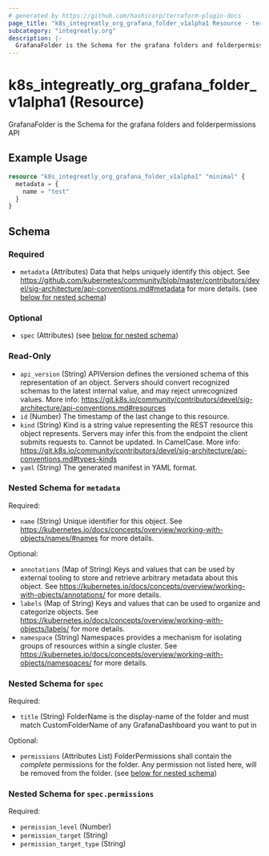 ```yaml
---
# generated by https://github.com/hashicorp/terraform-plugin-docs
page_title: "k8s_integreatly_org_grafana_folder_v1alpha1 Resource - terraform-provider-k8s"
subcategory: "integreatly.org"
description: |-
  GrafanaFolder is the Schema for the grafana folders and folderpermissions API
---
```


# k8s_integreatly_org_grafana_folder_v1alpha1 (Resource)

GrafanaFolder is the Schema for the grafana folders and folderpermissions API

## Example Usage

```terraform
resource "k8s_integreatly_org_grafana_folder_v1alpha1" "minimal" {
  metadata = {
    name = "test"
  }
}
```

<!-- schema generated by tfplugindocs -->
## Schema

### Required

- `metadata` (Attributes) Data that helps uniquely identify this object. See https://github.com/kubernetes/community/blob/master/contributors/devel/sig-architecture/api-conventions.md#metadata for more details. (see [below for nested schema](#nestedatt--metadata))

### Optional

- `spec` (Attributes) (see [below for nested schema](#nestedatt--spec))

### Read-Only

- `api_version` (String) APIVersion defines the versioned schema of this representation of an object. Servers should convert recognized schemas to the latest internal value, and may reject unrecognized values. More info: https://git.k8s.io/community/contributors/devel/sig-architecture/api-conventions.md#resources
- `id` (Number) The timestamp of the last change to this resource.
- `kind` (String) Kind is a string value representing the REST resource this object represents. Servers may infer this from the endpoint the client submits requests to. Cannot be updated. In CamelCase. More info: https://git.k8s.io/community/contributors/devel/sig-architecture/api-conventions.md#types-kinds
- `yaml` (String) The generated manifest in YAML format.

<a id="nestedatt--metadata"></a>
### Nested Schema for `metadata`

Required:

- `name` (String) Unique identifier for this object. See https://kubernetes.io/docs/concepts/overview/working-with-objects/names/#names for more details.

Optional:

- `annotations` (Map of String) Keys and values that can be used by external tooling to store and retrieve arbitrary metadata about this object. See https://kubernetes.io/docs/concepts/overview/working-with-objects/annotations/ for more details.
- `labels` (Map of String) Keys and values that can be used to organize and categorize objects. See https://kubernetes.io/docs/concepts/overview/working-with-objects/labels/ for more details.
- `namespace` (String) Namespaces provides a mechanism for isolating groups of resources within a single cluster. See https://kubernetes.io/docs/concepts/overview/working-with-objects/namespaces/ for more details.


<a id="nestedatt--spec"></a>
### Nested Schema for `spec`

Required:

- `title` (String) FolderName is the display-name of the folder and must match CustomFolderName of any GrafanaDashboard you want to put in

Optional:

- `permissions` (Attributes List) FolderPermissions shall contain the _complete_ permissions for the folder. Any permission not listed here, will be removed from the folder. (see [below for nested schema](#nestedatt--spec--permissions))

<a id="nestedatt--spec--permissions"></a>
### Nested Schema for `spec.permissions`

Required:

- `permission_level` (Number)
- `permission_target` (String)
- `permission_target_type` (String)


